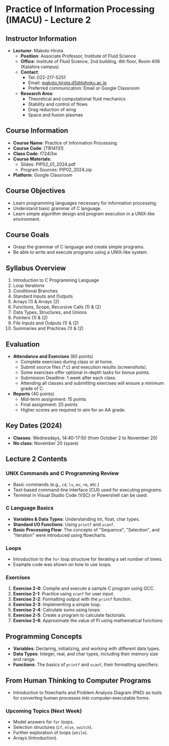 # Practice of Information Processing (IMACU) - Lecture 2

## Instructor Information
- **Lecturer**: Makoto Hirota
  - **Position**: Associate Professor, Institute of Fluid Science
  - **Office**: Institute of Fluid Science, 2nd building, 4th floor, Room 406 (Katahira campus)
  - **Contact**: 
    - Tel: 022-217-5251
    - Email: makoto.hirota.d5@tohoku.ac.jp
    - Preferred communication: Email or Google Classroom
  - **Research Area**: 
    - Theoretical and computational fluid mechanics
    - Stability and control of flows
    - Drag reduction of wing
    - Space and fusion plasmas

## Course Information
- **Course Name**: Practice of Information Processing
- **Course Code**: [TB14131]
- **Class Code**: f724i3w
- **Course Materials**: 
  - Slides: PIP02_01_2024.pdf
  - Program Sources: PIP02_2024.zip
- **Platform**: Google Classroom

## Course Objectives
- Learn programming languages necessary for information processing.
- Understand basic grammar of C language.
- Learn simple algorithm design and program execution in a UNIX-like environment.

## Course Goals
- Grasp the grammar of C language and create simple programs.
- Be able to write and execute programs using a UNIX-like system.

## Syllabus Overview
1. Introduction to C Programming Language
2. Loop Iterations
3. Conditional Branches
4. Standard Inputs and Outputs
5. Arrays (1) & Arrays (2)
6. Functions, Scope, Recursive Calls (1) & (2)
7. Data Types, Structures, and Unions
8. Pointers (1) & (2)
9. File Inputs and Outputs (1) & (2)
10. Summaries and Practices (1) & (2)

## Evaluation
- **Attendance and Exercises** (60 points)
  - Complete exercises during class or at home.
  - Submit source files (*.c) and execution results (screenshots).
  - Some exercises offer optional in-depth tasks for bonus points.
  - Submission Deadline: 1 week after each class.
  - Attending all classes and submitting exercises will ensure a minimum grade of C.
- **Reports** (40 points)
  - Mid-term assignment: 15 points
  - Final assignment: 25 points
  - Higher scores are required to aim for an AA grade.

## Key Dates (2024)
- **Classes**: Wednesdays, 14:40-17:50 (from October 2 to November 20)
- **No class**: November 20 (spare)

## Lecture 2 Contents
### UNIX Commands and C Programming Review
- Basic commands (e.g., `cd`, `ls`, `mv`, `rm`, etc.)
- Text-based command-line interface (CUI) used for executing programs.
- Terminal in Visual Studio Code (VSC) or Powershell can be used.
  
### C Language Basics
- **Variables & Data Types**: Understanding int, float, char types.
- **Standard I/O Functions**: Using `printf` and `scanf`.
- **Basic Processing Flow**: The concepts of "Sequence", "Selection", and "Iteration" were introduced using flowcharts.
  
### Loops
- Introduction to the `for` loop structure for iterating a set number of times.
- Example code was shown on how to use loops.

### Exercises
1. **Exercise 2-0**: Compile and execute a sample C program using GCC.
2. **Exercise 2-1**: Practice using `scanf` for user input.
3. **Exercise 2-2**: Formatting output with the `printf` function.
4. **Exercise 2-3**: Implementing a simple loop.
5. **Exercise 2-4**: Calculate sums using loops.
6. **Exercise 2-5**: Create a program to calculate factorials.
7. **Exercise 2-6**: Approximate the value of Pi using mathematical functions.

## Programming Concepts
- **Variables**: Declaring, initializing, and working with different data types.
- **Data Types**: Integer, real, and char types, including their memory size and range.
- **Functions**: The basics of `printf` and `scanf`, their formatting specifiers.
  
## From Human Thinking to Computer Programs
- Introduction to flowcharts and Problem Analysis Diagram (PAD) as tools for converting human processes into computer-executable forms.
  
### Upcoming Topics (Next Week)
- Model answers for `for` loops.
- Selection structures (`if`, `else`, `switch`).
- Further exploration of loops (`while`).
- Arrays (Introduction).
